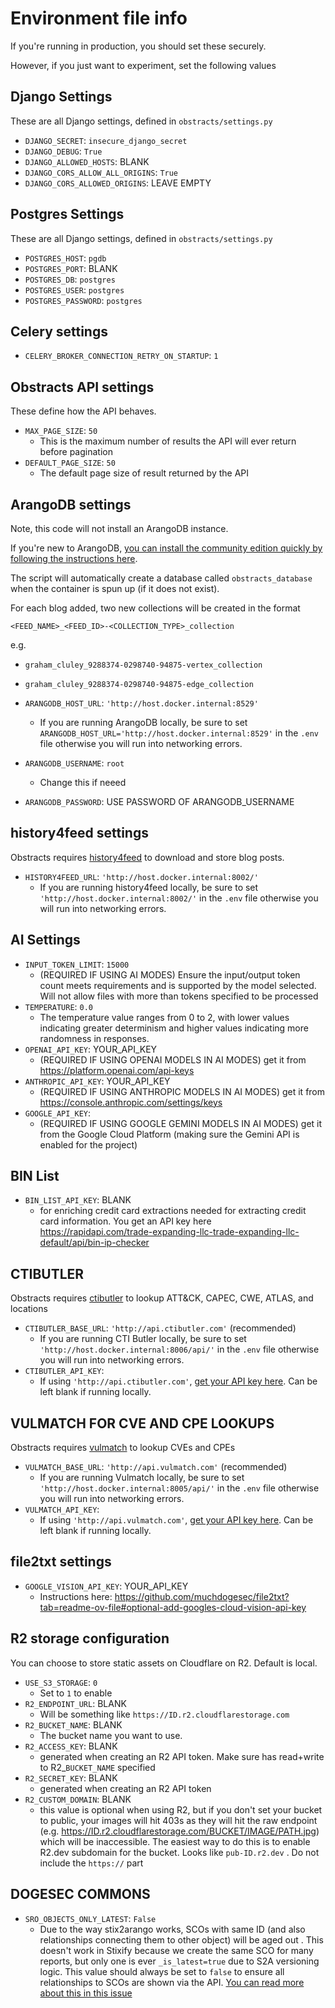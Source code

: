 # Environment file info

If you're running in production, you should set these securely.

However, if you just want to experiment, set the following values

## Django Settings

These are all Django settings, defined in `obstracts/settings.py`

* `DJANGO_SECRET`: `insecure_django_secret`
* `DJANGO_DEBUG`: `True`
* `DJANGO_ALLOWED_HOSTS`: BLANK
* `DJANGO_CORS_ALLOW_ALL_ORIGINS`: `True`
* `DJANGO_CORS_ALLOWED_ORIGINS`: LEAVE EMPTY

## Postgres Settings

These are all Django settings, defined in `obstracts/settings.py`

* `POSTGRES_HOST`: `pgdb`
* `POSTGRES_PORT`: BLANK
* `POSTGRES_DB`: `postgres`
* `POSTGRES_USER`: `postgres`
* `POSTGRES_PASSWORD`: `postgres`

## Celery settings

* `CELERY_BROKER_CONNECTION_RETRY_ON_STARTUP`: `1`

## Obstracts API settings

These define how the API behaves.

* `MAX_PAGE_SIZE`: `50`
	* This is the maximum number of results the API will ever return before pagination
* `DEFAULT_PAGE_SIZE`: `50`
	* The default page size of result returned by the API

## ArangoDB settings

Note, this code will not install an ArangoDB instance.

If you're new to ArangoDB, [you can install the community edition quickly by following the instructions here](https://arangodb.com/community-server/).

The script will automatically create a database called `obstracts_database` when the container is spun up (if it does not exist).

For each blog added, two new collections will be created in the format

`<FEED_NAME>_<FEED_ID>-<COLLECTION_TYPE>_collection`

e.g.

* `graham_cluley_9288374-0298740-94875-vertex_collection`
* `graham_cluley_9288374-0298740-94875-edge_collection`


* `ARANGODB_HOST_URL`: `'http://host.docker.internal:8529'`
	* If you are running ArangoDB locally, be sure to set `ARANGODB_HOST_URL='http://host.docker.internal:8529'` in the `.env` file otherwise you will run into networking errors.
* `ARANGODB_USERNAME`: `root`
	* Change this if neeed
* `ARANGODB_PASSWORD`: USE PASSWORD OF ARANGODB_USERNAME

## history4feed settings

Obstracts requires [history4feed](https://github.com/muchdogesec/history4feed) to download and store blog posts.

* `HISTORY4FEED_URL`: `'http://host.docker.internal:8002/'`
	* If you are running history4feed locally, be sure to set `'http://host.docker.internal:8002/'` in the `.env` file otherwise you will run into networking errors.

## AI Settings

* `INPUT_TOKEN_LIMIT`: `15000`
	* (REQUIRED IF USING AI MODES) Ensure the input/output token count meets requirements and is supported by the model selected. Will not allow files with more than tokens specified to be processed
* `TEMPERATURE`: `0.0` 
	* The temperature value ranges from 0 to 2, with lower values indicating greater determinism and higher values indicating more randomness in responses.
* `OPENAI_API_KEY`: YOUR_API_KEY
	* (REQUIRED IF USING OPENAI MODELS IN AI MODES) get it from https://platform.openai.com/api-keys
* `ANTHROPIC_API_KEY`: YOUR_API_KEY
	* (REQUIRED IF USING ANTHROPIC MODELS IN AI MODES) get it from https://console.anthropic.com/settings/keys
* `GOOGLE_API_KEY`:
	* (REQUIRED IF USING GOOGLE GEMINI MODELS IN AI MODES) get it from the Google Cloud Platform (making sure the Gemini API is enabled for the project)

## BIN List

* `BIN_LIST_API_KEY`: BLANK
	*  for enriching credit card extractions needed for extracting credit card information. You get an API key here https://rapidapi.com/trade-expanding-llc-trade-expanding-llc-default/api/bin-ip-checker

## CTIBUTLER

Obstracts requires [ctibutler](https://github.com/muchdogesec/ctibutler) to lookup ATT&CK, CAPEC, CWE, ATLAS, and locations

* `CTIBUTLER_BASE_URL`: `'http://api.ctibutler.com'` (recommended)
	* If you are running CTI Butler locally, be sure to set `'http://host.docker.internal:8006/api/'` in the `.env` file otherwise you will run into networking errors.
* `CTIBUTLER_API_KEY`:
	* If using `'http://api.ctibutler.com'`, [get your API key here](http://app.ctibutler.com). Can be left blank if running locally.

## VULMATCH FOR CVE AND CPE LOOKUPS

Obstracts requires [vulmatch](https://github.com/muchdogesec/vulmatch) to lookup CVEs and CPEs

* `VULMATCH_BASE_URL`: `'http://api.vulmatch.com'` (recommended)
	* If you are running Vulmatch locally, be sure to set `'http://host.docker.internal:8005/api/'` in the `.env` file otherwise you will run into networking errors.
* `VULMATCH_API_KEY`:
	* If using `'http://api.vulmatch.com'`, [get your API key here](http://app.vulmatch.com). Can be left blank if running locally.

## file2txt settings

* `GOOGLE_VISION_API_KEY`: YOUR_API_KEY
	* Instructions here: https://github.com/muchdogesec/file2txt?tab=readme-ov-file#optional-add-googles-cloud-vision-api-key

## R2 storage configuration

You can choose to store static assets on Cloudflare on R2. Default is local.

* `USE_S3_STORAGE`: `0`
	* Set to `1` to enable
* `R2_ENDPOINT_URL`: BLANK
	* Will be something like `https://ID.r2.cloudflarestorage.com`
* `R2_BUCKET_NAME`: BLANK
	* The bucket name you want to use.
* `R2_ACCESS_KEY`: BLANK
	* generated when creating an R2 API token. Make sure has read+write to R2_`BUCKET_NAME` specified
* `R2_SECRET_KEY`: BLANK
	* generated when creating an R2 API token
* `R2_CUSTOM_DOMAIN`: BLANK
	* this value is optional when using R2, but if you don't set your bucket to public, your images will hit 403s as they will hit the raw endpoint (e.g. https://ID.r2.cloudflarestorage.com/BUCKET/IMAGE/PATH.jpg) which will be inaccessible. The easiest way to do this is to enable R2.dev subdomain for the bucket. Looks like `pub-ID.r2.dev` . Do not include the `https://` part

## DOGESEC COMMONS

* `SRO_OBJECTS_ONLY_LATEST`: `False`
	* Due to the way stix2arango works, SCOs with same ID (and also relationships connecting them to other object) will be aged out . This doesn't work in Stixify because we create the same SCO for many reports, but only one is ever `_is_latest=true` due to S2A versioning logic. This value should always be set to `false` to ensure all relationships to SCOs are shown via the API. [You can read more about this in this issue](https://github.com/muchdogesec/dogesec_commons/issues/47)